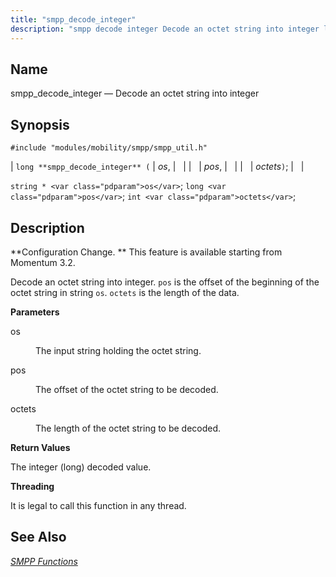 ```yaml
---
title: "smpp_decode_integer"
description: "smpp decode integer Decode an octet string into integer long smpp decode integer os pos octets string os long pos int octets Configuration Change This feature is available starting from Momentum 3 2 Decode an octet string into integer pos is the offset of the beginning of the octet string..."
---
```


<a name="apis.smpp_decode_integer"></a> 
## Name

smpp_decode_integer — Decode an octet string into integer

## Synopsis

`#include "modules/mobility/smpp/smpp_util.h"`

| `long **smpp_decode_integer** (` | <var class="pdparam">os</var>, |   |
|   | <var class="pdparam">pos</var>, |   |
|   | <var class="pdparam">octets</var>`)`; |   |

`string * <var class="pdparam">os</var>`;
`long <var class="pdparam">pos</var>`;
`int <var class="pdparam">octets</var>`;<a name="idp61263360"></a> 
## Description

**Configuration Change. ** This feature is available starting from Momentum 3.2.

Decode an octet string into integer. `pos` is the offset of the beginning of the octet string in string `os`. `octets` is the length of the data.

**<a name="idp61267664"></a> Parameters**

<dl class="variablelist">

<dt>os</dt>

<dd>

The input string holding the octet string.

</dd>

<dt>pos</dt>

<dd>

The offset of the octet string to be decoded.

</dd>

<dt>octets</dt>

<dd>

The length of the octet string to be decoded.

</dd>

</dl>

**<a name="idp61274096"></a> Return Values**

The integer (long) decoded value.

**<a name="idp61275024"></a> Threading**

It is legal to call this function in any thread.

<a name="idp61276128"></a> 
## See Also

[*SMPP Functions*](/momentum/3/3-api/smpp)